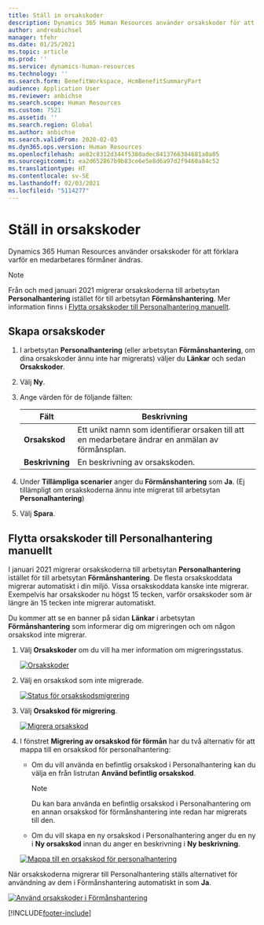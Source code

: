 ```yaml
---
title: Ställ in orsakskoder
description: Dynamics 365 Human Resources använder orsakskoder för att förklara varför en medarbetares förmåner ändras.
author: andreabichsel
manager: tfehr
ms.date: 01/25/2021
ms.topic: article
ms.prod: ''
ms.service: dynamics-human-resources
ms.technology: ''
ms.search.form: BenefitWorkspace, HcmBenefitSummaryPart
audience: Application User
ms.reviewer: anbichse
ms.search.scope: Human Resources
ms.custom: 7521
ms.assetid: ''
ms.search.region: Global
ms.author: anbichse
ms.search.validFrom: 2020-02-03
ms.dyn365.ops.version: Human Resources
ms.openlocfilehash: ae82c8312d344f5380adec8413766304681a0a05
ms.sourcegitcommit: ea2d652867b9b83ce6e5e8d6a97d2f9460a84c52
ms.translationtype: HT
ms.contentlocale: sv-SE
ms.lasthandoff: 02/03/2021
ms.locfileid: "5114277"
---
```

# <a name="set-up-reason-codes"></a>Ställ in orsakskoder

Dynamics 365 Human Resources använder orsakskoder för att förklara varför en medarbetares förmåner ändras.

> [!NOTE]
> Från och med januari 2021 migrerar orsakskoderna till arbetsytan **Personalhantering** istället för till arbetsytan **Förmånshantering**. Mer information finns i [Flytta orsakskoder till Personalhantering manuellt](hr-benefits-setup-reason-codes.md#manually-migrate-reason-codes-to-personnel-management).

## <a name="create-reason-codes"></a>Skapa orsakskoder

1. I arbetsytan **Personalhantering** (eller arbetsytan **Förmånshantering**, om dina orsakskoder ännu inte har migrerats) väljer du **Länkar** och sedan **Orsakskoder**.

2. Välj **Ny**.

3. Ange värden för de följande fälten:

   | Fält | Beskrivning |
   | --- | --- |
   | **Orsakskod** | Ett unikt namn som identifierar orsaken till att en medarbetare ändrar en anmälan av förmånsplan. |
   | **Beskrivning** | En beskrivning av orsakskoden. |

4. Under **Tillämpliga scenarier** anger du **Förmånshantering** som **Ja**. (Ej tillämpligt om orsakskoderna ännu inte migrerat till arbetsytan **Personalhantering**)

5. Välj **Spara**.

## <a name="manually-migrate-reason-codes-to-personnel-management"></a>Flytta orsakskoder till Personalhantering manuellt

I januari 2021 migrerar orsakskoderna till arbetsytan **Personalhantering** istället för till arbetsytan **Förmånshantering**. De flesta orsakskoddata migrerar automatiskt i din miljö. Vissa orsakskoddata kanske inte migrerar. Exempelvis har orsakskoder nu högst 15 tecken, varför orsakskoder som är längre än 15 tecken inte migrerar automatiskt.

Du kommer att se en banner på sidan **Länkar** i arbetsytan **Förmånshantering** som informerar dig om migreringen och om någon orsakskod inte migrerar.

1. Välj **Orsakskoder** om du vill ha mer information om migreringsstatus.

   [![Orsakskoder](./media/hr-benefits-setup-reason-codes-link.png)](./media/hr-benefits-setup-reason-codes-link.png)

2. Välj en orsakskod som inte migrerade.

   [![Status för orsakskodsmigrering](./media/hr-benefits-setup-reason-codes-status.png)](./media/hr-benefits-setup-reason-codes-status.png)

3. Välj **Orsakskod för migrering**.

   [![Migrera orsakskod](./media/hr-benefits-setup-reason-codes-migrate.png)](./media/hr-benefits-setup-reason-codes-migrate.png)

4. I fönstret **Migrering av orsakskod för förmån** har du två alternativ för att mappa till en orsakskod för personalhantering:

   - Om du vill använda en befintlig orsakskod i Personalhantering kan du välja en från listrutan **Använd befintlig orsakskod**.
     > [!NOTE]
     > Du kan bara använda en befintlig orsakskod i Personalhantering om en annan orsakskod för förmånshantering inte redan har migrerats till den.
   - Om du vill skapa en ny orsakskod i Personalhantering anger du en ny i **Ny orsakskod** innan du anger en beskrivning i **Ny beskrivning**.

   [![Mappa till en orsakskod för personalhantering](./media/hr-benefits-setup-reason-codes-mapping.png)](./media/hr-benefits-setup-reason-codes-mapping.png)

När orsakskoderna migrerar till Personalhantering ställs alternativet för användning av dem i Förmånshantering automatiskt in som **Ja**.

[![Använd orsakskoder i Förmånshantering](./media/hr-benefits-setup-reason-codes-use.png)](./media/hr-benefits-setup-reason-codes-use.png)

[!INCLUDE[footer-include](../includes/footer-banner.md)]